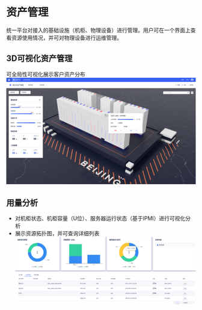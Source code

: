# 资产管理

统一平台对接入的基础设施（机柜、物理设备）进行管理。用户可在一个界面上查看资源使用情况，并可对物理设备进行运维管理。
## 3D可视化资产管理
可全局性可视化展示客户资产分布
![资产管理](/image/datacenter.png)

## 用量分析
* 对机柜状态、机柜容量（U位）、服务器运行状态（基于IPMI）进行可视化分析
* 展示资源拓扑图，并可查询详细列表
![用量分析](/image/assetmanagement.png)



